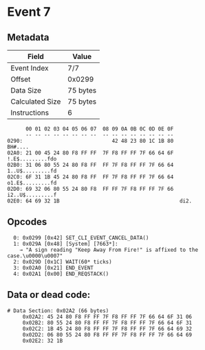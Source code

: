 # Event 7

## Metadata

| Field           | Value    |
|-----------------|----------|
| Event Index     | 7/7      |
| Offset          | 0x0299   |
| Data Size       | 75 bytes |
| Calculated Size | 75 bytes |
| Instructions    | 6        |

```
      00 01 02 03 04 05 06 07  08 09 0A 0B 0C 0D 0E 0F
      -- -- -- -- -- -- -- --  -- -- -- -- -- -- -- --
0290:                             42 48 23 80 1C 1B 80           BH#....
02A0: 21 00 45 24 80 F8 FF FF  7F F8 FF FF 7F 66 64 6F  !.E$.........fdo
02B0: 31 06 80 55 24 80 F8 FF  FF 7F F8 FF FF 7F 66 64  1..U$.........fd
02C0: 6F 31 1B 45 24 80 F8 FF  FF 7F F8 FF FF 7F 66 64  o1.E$.........fd
02D0: 69 32 06 80 55 24 80 F8  FF FF 7F F8 FF FF 7F 66  i2..U$.........f
02E0: 64 69 32 1B                                       di2.            
```

## Opcodes

```
  0: 0x0299 [0x42] SET_CLI_EVENT_CANCEL_DATA()
  1: 0x029A [0x48] [System] [7663*]:
    → "A sign reading "Keep Away From Fire!" is affixed to the case.\u0000\u0007"
  2: 0x029D [0x1C] WAIT(60* ticks)
  3: 0x02A0 [0x21] END_EVENT
  4: 0x02A1 [0x00] END_REQSTACK()
```

## Data or dead code:

```
# Data Section: 0x02A2 (66 bytes)
     0x02A2: 45 24 80 F8 FF FF 7F F8 FF FF 7F 66 64 6F 31 06
     0x02B2: 80 55 24 80 F8 FF FF 7F F8 FF FF 7F 66 64 6F 31
     0x02C2: 1B 45 24 80 F8 FF FF 7F F8 FF FF 7F 66 64 69 32
     0x02D2: 06 80 55 24 80 F8 FF FF 7F F8 FF FF 7F 66 64 69
     0x02E2: 32 1B
```